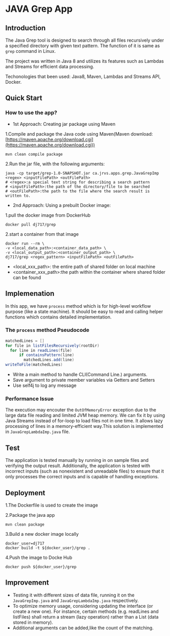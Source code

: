 # JAVA Grep App

## Introduction

The Java Grep tool is designed to search through all files recursively under a specified directory with given text pattern. The function of it is same as `grep` command in Linux.

The project was written in Java 8 and utilizes its features such as Lambdas and Streams for efficient data processing.

Techonologies that been used: Java8, Maven, Lambdas and Streams API, Docker.


## Quick Start
### How to use the app? 
- 1st Approach: Creating jar package using Maven

1.Compile and package the Java code using Maven(Maven download:[https://maven.apache.org/download.cgi](https://maven.apache.org/download.cgi))
```
mvn clean compile package
```

2.Run the jar file, with the following arguments:  
```
java -cp target/grep-1.0-SNAPSHOT.jar ca.jrvs.apps.grep.JavaGrepImp <regex> <inputFilePath> <outFilePath>
# <regex>:a special text string for describing a search pattern
# <inputFilePath>:the path of the directory/file to be searched
# <outFilePath>:the path to the file where the search result is written to.
```

- 2nd Approach: Using a prebuilt Docker image:

1.pull the docker image from DockerHub   
```
docker pull dj717/grep
```

2.start a container from that image 
```
docker run --rm \ 
-v <local_data_path>:<container_data_path> \
-v <local_output_path>:<container_output_path> \
dj717/grep <regex_pattern> <inputFilePath> <outFilePath>
```
- <local_xxx_path>: the entire path of shared folder on local machine
- <container_xxx_path>:the path within the container where shared folder can be found


## Implemenation
In this app, we have `process` method which is for high-level workflow purpose (like a state machine). It should be easy to read and calling helper functions which contains detailed implementation.

### The `process` method Pseudocode
```Java
matchedLines = []
for file in listFilesRecursively(rootDir)
  for line in readLines(file)
      if containsPattern(line)
        matchedLines.add(line)
writeToFile(matchedLines)
```
- Write a main method to handle CLI(Command Line.) arguments.
- Save argument to private member variables via Getters and Setters
- Use self4j to log any message

### Performance Issue
The execution may encouter the `OutOfMemoryError` exception due to the large data file reading and limited JVM heap memory. We can fix it by using Java Streams instead of for-loop to load files not in one time. It allows lazy processing of lines in a memory-efficient way.This solution is implemented in `JavaGrepLambdaImp.java` file.

## Test
The application is tested manually by running in on sample files and verifying the output result. Additionally, the application is tested with incorrect inputs (such as nonexistent and unreadable files) to ensure that it only processes the correct inputs and is capable of handling exceptions.

## Deployment
1.The Dockerfile is used to create the image

2.Package the java app
```
mvn clean package
```

3.Build a new docker image locally
```
docker_user=dj717
docker build -t ${docker_user}/grep .
```

4.Push the image to Docke Hub
```
docker push ${docker_user}/grep
```
## Improvement
- Testing it with different sizes of data file, running it on the `JavaGrepImp.java` and `JavaGrepLambdaImp.java` respectively. 
- To optimize memory usage, considering updating the interface (or create a new one). For instance, certain methods (e.g. readLines and listFiles) shall return a stream (lazy operation) rather than a List (data stored in memory).
- Additional arguments can be added,like the count of the matching.
